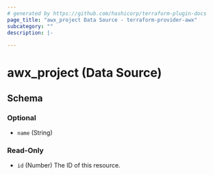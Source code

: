 ```yaml
---
# generated by https://github.com/hashicorp/terraform-plugin-docs
page_title: "awx_project Data Source - terraform-provider-awx"
subcategory: ""
description: |-
  
---
```


# awx_project (Data Source)





<!-- schema generated by tfplugindocs -->
## Schema

### Optional

- `name` (String)

### Read-Only

- `id` (Number) The ID of this resource.
